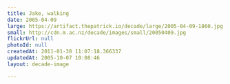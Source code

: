 ```yaml
---
title: Jake, walking
date: 2005-04-09
large: https://artifact.thepatrick.io/decade/large/2005-04-09-1860.jpg
small: http://cdn.m.ac.nz/decade/images/small/20050409.jpg
flickrUrl: null
photoId: null
createdAt: 2011-01-30 11:07:18.366337
updatedAt: 2005-10-07 10:08:46
layout: decade-image

---
```


